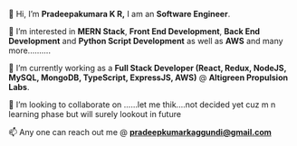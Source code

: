 👋 Hi, I’m **Pradeepakumara K R,** I am an **Software Engineer**.

👀 I’m interested in **MERN Stack**, **Front End Development**, **Back End Development** and **Python Script Development** as well as **AWS** and many more..........

🌱 I’m currently working as a **Full Stack Developer (React, Redux, NodeJS, MySQL, MongoDB, TypeScript, ExpressJS, AWS)** @ **Altigreen Propulsion Labs**.

💞️ I’m looking to collaborate on ......let me thik....not decided yet cuz m n learning phase but will surely lookout in future

📫 Any one can reach out me @ **pradeepkumarkaggundi@gmail.com**

